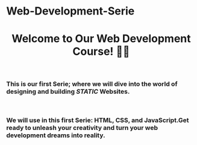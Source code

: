 # Web-Development-Serie
<h1 style="color:"red"" align="center">Welcome to Our Web Development Course! 👋🌐</h1> 
<br>
<h3>This is our first Serie; where we will dive into the world of designing and building <strong><i>STATIC</i></strong> Websites. </h3>
<br>
<h3>We will use in this first Serie: HTML, CSS, and JavaScript.Get ready to unleash your creativity and turn your web development dreams into reality.</h3>


